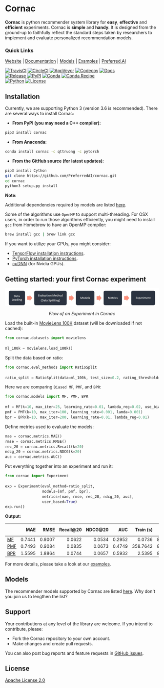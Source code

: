 # Cornac

**Cornac** is python recommender system library for **easy**, **effective** and **efficient** experiments. Cornac is **simple** and **handy**. It is designed from the ground-up to faithfully reflect the standard steps taken by researchers to implement and evaluate personalized recommendation models.

### Quick Links

[Website](https://cornac.preferred.ai/) |
[Documentation](https://cornac.readthedocs.io/en/latest/index.html) |
[Models](https://github.com/PreferredAI/cornac/tree/master/cornac/models#models) |
[Examples](https://github.com/PreferredAI/cornac/tree/master/examples#cornac-examples-directory) |
[Preferred.AI](https://preferred.ai/)

[![TravisCI](https://img.shields.io/travis/PreferredAI/cornac/master.svg?logo=travis)](https://www.travis-ci.org/PreferredAI/cornac)
[![CircleCI](https://img.shields.io/circleci/project/github/PreferredAI/cornac/master.svg?logo=circleci)](https://circleci.com/gh/PreferredAI/cornac)
[![AppVeyor](https://ci.appveyor.com/api/projects/status/0yq4td1xg4kkhdwu?svg=true)](https://ci.appveyor.com/project/tqtg/cornac)
[![Codecov](https://img.shields.io/codecov/c/github/PreferredAI/cornac/master.svg?logo=codecov)](https://codecov.io/gh/PreferredAI/cornac)
[![Docs](https://img.shields.io/readthedocs/cornac/latest.svg)](https://cornac.readthedocs.io/en/latest)
<br />
[![Release](https://img.shields.io/github/release-pre/PreferredAI/cornac.svg)](https://github.com/PreferredAI/cornac/releases)
[![PyPI](https://img.shields.io/pypi/v/cornac.svg)](https://pypi.org/project/cornac/)
[![Conda](https://img.shields.io/conda/v/qttruong/cornac.svg?label=anaconda)](https://anaconda.org/qttruong/cornac)
[![Conda Recipe](https://img.shields.io/badge/conda-recipe-green.svg)](https://github.com/tqtg/cornac-feedstock)
<br />
[![Python](https://img.shields.io/pypi/pyversions/cornac.svg)](https://cornac.preferred.ai/)
[![License](https://img.shields.io/badge/License-Apache%202.0-yellow.svg)](https://opensource.org/licenses/Apache-2.0)


## Installation

Currently, we are supporting Python 3 (version 3.6 is recommended). There are several ways to install Cornac:

  - **From PyPI (you may need a C++ compiler):**

```sh
pip3 install cornac
```

  - **From Anaconda:**

```sh
conda install cornac -c qttruong -c pytorch
```

  - **From the GitHub source (for latest updates):**

```sh
pip3 install Cython
git clone https://github.com/PreferredAI/cornac.git
cd cornac
python3 setup.py install
```

**Note:** 

Additional dependencies required by models are listed [here](cornac/models/README.md).

Some of the algorithms use `OpenMP` to support multi-threading. For OSX users, in order to run those algorithms efficiently, you might need to install `gcc` from Homebrew to have an OpenMP compiler:

```sh
brew install gcc | brew link gcc
```

If you want to utilize your GPUs, you might consider:

  - [TensorFlow installation instructions](https://www.tensorflow.org/install/).
  - [PyTorch installation instructions](https://pytorch.org/get-started/locally/).
  - [cuDNN](https://docs.nvidia.com/deeplearning/sdk/cudnn-install/) (for Nvidia GPUs).

## Getting started: your first Cornac experiment

![](exp-flow.jpg)
<p align="center"><i>Flow of an Experiment in Cornac</i></p>

Load the built-in [MovieLens 100K](https://grouplens.org/datasets/movielens/100k/) dataset (will be downloaded if not cached):

```python
from cornac.datasets import movielens

ml_100k = movielens.load_100k()
```

Split the data based on ratio:

```python
from cornac.eval_methods import RatioSplit

ratio_split = RatioSplit(data=ml_100k, test_size=0.2, rating_threshold=4.0, seed=123)
```

Here we are comparing `Biased MF`, `PMF`, and `BPR`:
  
```python
from cornac.models import MF, PMF, BPR

mf = MF(k=10, max_iter=25, learning_rate=0.01, lambda_reg=0.02, use_bias=True)
pmf = PMF(k=10, max_iter=100, learning_rate=0.001, lamda=0.001)
bpr = BPR(k=10, max_iter=200, learning_rate=0.01, lambda_reg=0.01)
```

Define metrics used to evaluate the models:
  
```python
mae = cornac.metrics.MAE()
rmse = cornac.metrics.RMSE()
rec_20 = cornac.metrics.Recall(k=20)
ndcg_20 = cornac.metrics.NDCG(k=20)
auc = cornac.metrics.AUC()
```

Put everything together into an experiment and run it:
  
```python
from cornac import Experiment

exp = Experiment(eval_method=ratio_split,
                 models=[mf, pmf, bpr],
                 metrics=[mae, rmse, rec_20, ndcg_20, auc],
                 user_based=True)
exp.run()
```

**Output:**

|     |    MAE |   RMSE | Recall@20 | NDCG@20 |    AUC | Train (s) | Test (s) |
| --- | -----: | -----: | --------: | ------: | -----: | --------: | -------: |
| [MF](cornac/models/mf)  | 0.7441 | 0.9007 |    0.0622 |  0.0534 | 0.2952 |    0.0736 |   8.1187 |
| [PMF](cornac/models/pmf) | 0.7493 | 0.9084 |    0.0835 |  0.0673 | 0.4749 |  358.7642 |   8.4184 |
| [BPR](cornac/models/bpr) | 1.5595 | 1.8864 |    0.0744 |  0.0657 | 0.5932 |    2.5395 |   8.5734 |

For more details, please take a look at our [examples](examples).

## Models

The recommender models supported by Cornac are listed [here](cornac/models/README.md). Why don't you join us to lengthen the list?

## Support

Your contributions at any level of the library are welcome. If you intend to contribute, please:
  - Fork the Cornac repository to your own account.
  - Make changes and create pull requests.

You can also post bug reports and feature requests in [GitHub issues](https://github.com/PreferredAI/cornac/issues).

## License

[Apache License 2.0](LICENSE)
